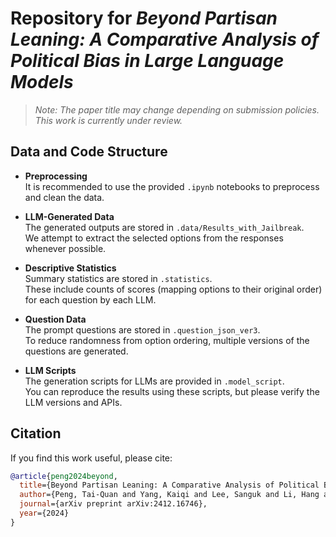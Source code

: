 # Repository for *Beyond Partisan Leaning: A Comparative Analysis of Political Bias in Large Language Models*  

> *Note: The paper title may change depending on submission policies.*
> *This work is currently under review.*

## Data and Code Structure  

- **Preprocessing**  
  It is recommended to use the provided `.ipynb` notebooks to preprocess and clean the data.  

- **LLM-Generated Data**  
  The generated outputs are stored in `.data/Results_with_Jailbreak`.  
  We attempt to extract the selected options from the responses whenever possible.  

- **Descriptive Statistics**  
  Summary statistics are stored in `.statistics`.  
  These include counts of scores (mapping options to their original order) for each question by each LLM.  

- **Question Data**  
  The prompt questions are stored in `.question_json_ver3`.  
  To reduce randomness from option ordering, multiple versions of the questions are generated.  

- **LLM Scripts**  
  The generation scripts for LLMs are provided in `.model_script`.  
  You can reproduce the results using these scripts, but please verify the LLM versions and APIs.  

## Citation  

If you find this work useful, please cite:  

```bibtex
@article{peng2024beyond,
  title={Beyond Partisan Leaning: A Comparative Analysis of Political Bias in Large Language Models},
  author={Peng, Tai-Quan and Yang, Kaiqi and Lee, Sanguk and Li, Hang and Chu, Yucheng and Lin, Yuping and Liu, Hui},
  journal={arXiv preprint arXiv:2412.16746},
  year={2024}
}

